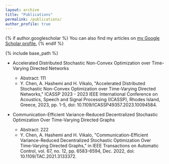```yaml
---
layout: archive
title: "Publications"
permalink: /publications/
author_profile: true
---
```


{% if author.googlescholar %}
  You can also find my articles on <u><a href="{{author.googlescholar}}">my Google Scholar profile</a>.</u>
{% endif %}

{% include base_path %}

* Accelerated Distributed Stochastic Non-Convex Optimization over Time-Varying Directed Networks
  * Abstract: 111
  * Y. Chen, A. Hashemi and H. Vikalo, "Accelerated Distributed Stochastic Non-Convex Optimization over Time-Varying Directed Networks," ICASSP 2023 - 2023 IEEE International Conference on Acoustics, Speech and Signal Processing (ICASSP), Rhodes Island, Greece, 2023, pp. 1-5, doi: 10.1109/ICASSP49357.2023.10094584.

* Communication-Efficient Variance-Reduced Decentralized Stochastic Optimization Over Time-Varying Directed Graphs
  * Abstract: 222
  *  Y. Chen, A. Hashemi and H. Vikalo, "Communication-Efficient Variance-Reduced Decentralized Stochastic Optimization Over Time-Varying Directed Graphs," in IEEE Transactions on Automatic Control, vol. 67, no. 12, pp. 6583-6594, Dec. 2022, doi: 10.1109/TAC.2021.3133372.
